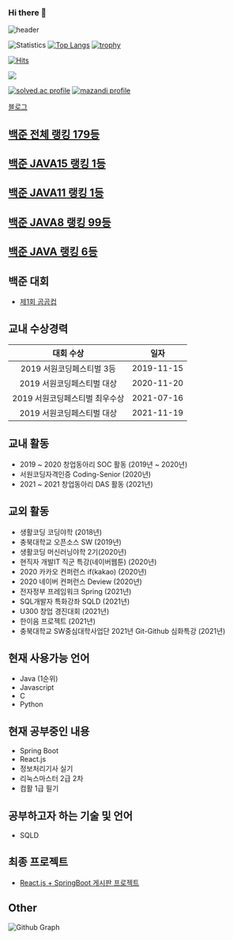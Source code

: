 ### Hi there 👋

![header](https://capsule-render.vercel.app/api?type=rounded&color=auto&text=lms0806&height=200&fontSize=100)

![Statistics](https://github-readme-stats.vercel.app/api?username=lms0806&show_icons=true)
[![Top Langs](https://github-readme-stats.vercel.app/api/top-langs/?username=lms0806&layout=compact&langs_count=8)](https://github.com/anuraghazra/github-readme-stats)
[![trophy](https://github-profile-trophy.vercel.app/?username=lms0806&theme=chalk&row=1&column=7)](https://github.com/ryo-ma/github-profile-trophy)


[![Hits](https://hits.seeyoufarm.com/api/count/incr/badge.svg?url=https%3A%2F%2Fgithub.com%2Flms0806)](https://hits.seeyoufarm.com)

<a href="https://opgc.me/#/users/lms0806" target="_blank"><img src="https://api.opgc.me/githubs/users/lms0806/tag/?theme=basic" /></a>

<div align="left">
	<a href="https://solved.ac/lms0806" target="_blank"><img src="http://mazassumnida.wtf/api/v2/generate_badge?boj=lms0806" alt="solved.ac profile"/></a>
	<a href="https://solved.ac/lms0806" target="_blank"><img src="http://mazandi.herokuapp.com/api?handle=lms0806" alt="mazandi profile"/></a>
</div>

<a href="https://lms0806.tistory.com">블로그 </a>

## [백준 전체 랭킹 179등](https://www.acmicpc.net/ranklist/2)
## [백준 JAVA15 랭킹 1등](https://www.acmicpc.net/ranklist/language/107)
## [백준 JAVA11 랭킹 1등](https://www.acmicpc.net/ranklist/language/93)
## [백준 JAVA8 랭킹 99등](https://www.acmicpc.net/ranklist/language/3/2)
## [백준 JAVA 랭킹 6등](https://www.acmicpc.net/ranklist/language/1002)

## 백준 대회
 - [제1회 곰곰컵](https://www.acmicpc.net/contest/view/792)

## 교내 수상경력
| 대회 수상                      | 일자      |
| :---------------------------: | :--------: |
| 2019 서원코딩페스티벌 3등      | 2019-11-15 |
| 2019 서원코딩페스티벌 대상     | 2020-11-20 |
| 2019 서원코딩페스티벌 최우수상 | 2021-07-16 |
| 2019 서원코딩페스티벌 대상     | 2021-11-19 |

## 교내 활동
 - 2019 ~ 2020 창업동아리 SOC 활동 (2019년 ~ 2020년)
 - 서원코딩자격인증 Coding-Senior (2020년)
 - 2021 ~ 2021 창업동아리 DAS 활동 (2021년)

## 교외 활동
 - 생활코딩 코딩야학 (2018년)
 - 충북대학교 오픈소스 SW (2019년)
 - 생활코딩 머신러닝야학 2기(2020년)
 - 현직자 개발IT 직군 특강(네이버웹툰) (2020년)
 - 2020 카카오 컨퍼런스 if(kakao) (2020년)
 - 2020 네이버 컨퍼런스 Deview (2020년)
 - 전자정부 프레임워크 Spring (2021년)
 - SQL개발자 특화강좌 SQLD (2021년)
 - U300 창업 경진대회 (2021년)
 - 한이음 프로젝트 (2021년)
 - 충북대학교 SW중심대학사업단 2021년 Git-Github 심화특강 (2021년)

## 현재 사용가능 언어
 - Java (1순위)
 - Javascript
 - C
 - Python 

## 현재 공부중인 내용
 - Spring Boot
 - React.js
 - 정보처리기사 실기
 - 리눅스마스터 2급 2차
 - 컴활 1급 필기

## 공부하고자 하는 기술 및 언어
 - SQLD

## 최종 프로젝트
 - [React.js + SpringBoot 게시판 프로젝트](https://github.com/lms0806/Springboot-React.js-Stroyboard)

## Other
![Github Graph](https://activity-graph.herokuapp.com/graph?username=lms0806&area=false&theme=xcode&hide_border=true)
<!--
**lms0806/lms0806** is a ✨ _special_ ✨ repository because its `README.md` (this file) appears on your GitHub profile.

Here are some ideas to get you started:

- 🔭 I’m currently working on ...
- 🌱 I’m currently learning ...
- 👯 I’m looking to collaborate on ...
- 🤔 I’m looking for help with ...
- 💬 Ask me about ...
- 📫 How to reach me: ...
- 😄 Pronouns: ...
- ⚡ Fun fact: ...
-->
